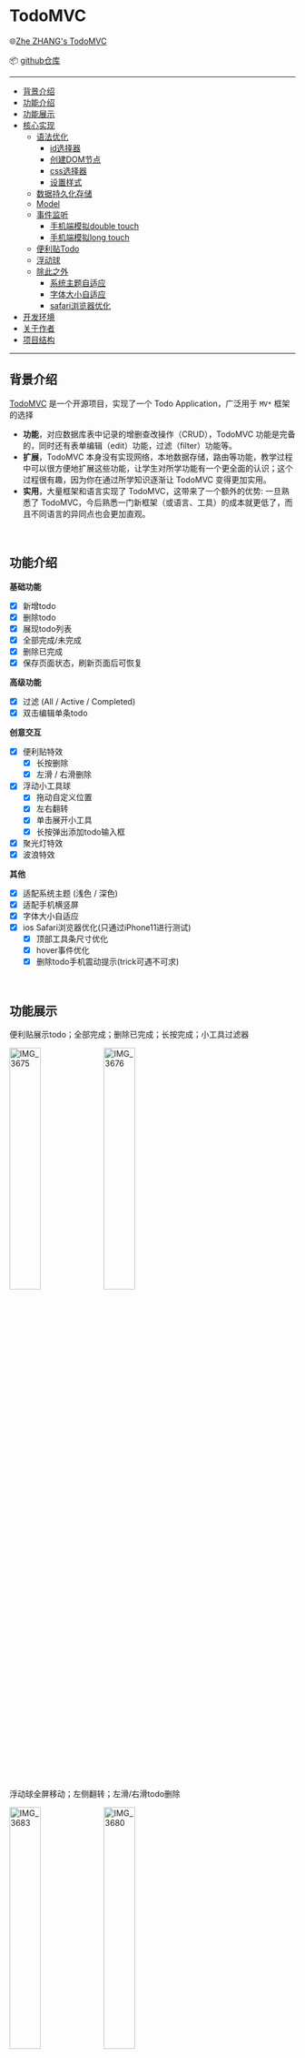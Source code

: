 # TodoMVC

🌐[Zhe ZHANG's TodoMVC](http://server.doublez.site:5000/TodoMVC)

📦 [github仓库](https://github.com/doubleZ0108/TodoMVC)

------

* [背景介绍](#背景介绍)
* [功能介绍](#功能介绍)
* [功能展示](#功能展示)
* [核心实现](#核心实现)
   * [语法优化](#语法优化)
      * [id选择器](#id选择器)
      * [创建DOM节点](#创建dom节点)
      * [css选择器](#css选择器)
      * [设置样式](#设置样式)
   * [数据持久化存储](#数据持久化存储)
   * [Model](#model)
   * [事件监听](#事件监听)
      * [手机端模拟double touch](#手机端模拟double-touch)
      * [手机端模拟long touch](#手机端模拟long-touch)
   * [便利贴Todo](#便利贴todo)
   * [浮动球](#浮动球)
   * [除此之外](#除此之外)
      * [系统主题自适应](#系统主题自适应)
      * [字体大小自适应](#字体大小自适应)
      * [safari浏览器优化](#safari浏览器优化)
* [开发环境](#开发环境)
* [关于作者](#关于作者)
* [项目结构](#项目结构)

------

## 背景介绍

[TodoMVC](http://todomvc.com/) 是一个开源项目，实现了一个 Todo Application，广泛用于 `MV*` 框架的选择

- **功能**，对应数据库表中记录的增删查改操作（CRUD），TodoMVC 功能是完备的，同时还有表单编辑（edit）功能，过滤（filter）功能等。
- **扩展**，TodoMVC 本身没有实现网络，本地数据存储，路由等功能，教学过程中可以很方便地扩展这些功能，让学生对所学功能有一个更全面的认识；这个过程很有趣，因为你在通过所学知识逐渐让 TodoMVC 变得更加实用。
- **实用**，大量框架和语言实现了 TodoMVC，这带来了一个额外的优势: 一旦熟悉了 TodoMVC，今后熟悉一门新框架（或语言、工具）的成本就更低了，而且不同语言的异同点也会更加直观。

<br/>

## 功能介绍

**基础功能**

- [x] 新增todo
- [x] 删除todo
- [x] 展现todo列表
- [x] 全部完成/未完成
- [x] 删除已完成
- [x] 保存页面状态，刷新页面后可恢复

**高级功能**

- [x] 过滤 (All / Active / Completed)
- [x] 双击编辑单条todo

**创意交互**

- [x] 便利贴特效
  - [x] 长按删除
  - [x] 左滑 / 右滑删除
- [x] 浮动小工具球
  - [x] 拖动自定义位置
  - [x] 左右翻转
  - [x] 单击展开小工具
  - [x] 长按弹出添加todo输入框
- [x] 聚光灯特效
- [x] 波浪特效

**其他**

- [x] 适配系统主题 (浅色 / 深色)
- [x] 适配手机横竖屏
- [x] 字体大小自适应
- [x] ios Safari浏览器优化(只通过iPhone11进行测试)
  - [x] 顶部工具条尺寸优化
  - [x] hover事件优化
  - [x] 删除todo手机震动提示(trick可遇不可求)

<br/>

## 功能展示

便利贴展示todo；全部完成；删除已完成；长按完成；小工具过滤器

<img src="https://upload-images.jianshu.io/upload_images/12014150-9e3833384f3ecda5.PNG?imageMogr2/auto-orient/strip%7CimageView2/2/w/1240" alt="IMG_3675" width="33%;" /><img src="https://upload-images.jianshu.io/upload_images/12014150-c9b2ae75a3961e9b.PNG?imageMogr2/auto-orient/strip%7CimageView2/2/w/1240" alt="IMG_3676" width="33%;" />

浮动球全屏移动；左侧翻转；左滑/右滑todo删除

<img src="https://upload-images.jianshu.io/upload_images/12014150-89da8e4fe3929d2f.PNG?imageMogr2/auto-orient/strip%7CimageView2/2/w/1240" alt="IMG_3683" width="33%;" /><img src="https://upload-images.jianshu.io/upload_images/12014150-32fe829625e51ba4.PNG?imageMogr2/auto-orient/strip%7CimageView2/2/w/1240" alt="IMG_3680" width="33%;" />

双击todo进行编辑

<img src="https://upload-images.jianshu.io/upload_images/12014150-6dcf34b47e543a6b.PNG?imageMogr2/auto-orient/strip%7CimageView2/2/w/1240" alt="IMG_3682" width="33%;" /><img src="https://upload-images.jianshu.io/upload_images/12014150-35e01f9866d65d93.PNG?imageMogr2/auto-orient/strip%7CimageView2/2/w/1240" alt="IMG_3681" width="33%;" />

长按添加一条todo

<img src="https://upload-images.jianshu.io/upload_images/12014150-3671f4f07fa3a44c.PNG?imageMogr2/auto-orient/strip%7CimageView2/2/w/1240" alt="IMG_3679" width="33%;" /><img src="https://upload-images.jianshu.io/upload_images/12014150-7b34ae2486ba922f.PNG?imageMogr2/auto-orient/strip%7CimageView2/2/w/1240" alt="IMG_3677" width="33%;" />

横屏适配

<img src="https://upload-images.jianshu.io/upload_images/12014150-0f7ad09027bec78d.png?imageMogr2/auto-orient/strip%7CimageView2/2/w/1240" alt="image-20200626222240953" width="50%;" width="80%;" />

<br/>



<details>
	<summary>核心实现代码</summary>

## 核心实现

### 语法优化

#### id选择器

```js
/**
 * 通过id快速访问节点
 * @param {element id} id 
 */
function $(id){
    return document.getElementById(id);
}
```

#### 创建DOM节点

```js
/**
 * 通过类型快速创建节点
 * @param {节点类型} type 
 */
function $c(type){
    return document.createElement(type);
}
```

#### css选择器

```js
/**
 * 通过css选择器快速访问一组对象
 *    注意返回值为NodeList
 * @param {css选择器} css_selector 
 */
function $all(css_selector){
    return document.querySelectorAll(css_selector);
}
```

#### 设置样式

```js
/**
 * 快速设置节点样式
 * @param {节点对象} obj 
 * @param {一组css对象} css 
 */
function setStyle(obj, css){
    for(let atr in css){
        obj.style[atr] = css[atr];
    }
}
```

<br/>

### 数据持久化存储

```js
(function(){
    if(!window.localStorage){
        alert("您的浏览器不支持Local Storage");
        return false;
    } else {
        let key = "todos";
        Object.assign(model, {
            /**
             * 读取LocalStorage进行初始化
             **/
            init: function(callback){
                let data = window.localStorage.getItem(key);
                if(data){ 
                    model.data = JSON.parse(data);
                }
                if(callback) { callback(); }
            },
            /**
             * 写入LocalStorage进行持久化
             **/
            flush: function(callback){
                window.localStorage.setItem(key, JSON.stringify(model.data));
                if(callback) { callback(); }
            }
        });
    }
})();
```

### Model

```js
/**
 * Model层
 **/
window.model = {
    data: {
        todos: [
            /**
             * 【存储实例】
             * content: "this is a todo example"
             * time: 
             * completed: false
             */
        ],
        filter: "All",
    }
}
```

### 事件监听

#### 手机端模拟double touch

```js
var click_counter = 0;
elem.addEventListener("touchstart", function () {
    touchStartTimer = new Date();
    click_counter++;
    setTimeout(function () {
        click_counter = 0;
    }, dbltouch_interval);
    if (click_counter > 1) {
        console.log("simulate double touch on mobile...");

        click_counter = 0;
    }
});
```

#### 手机端模拟long touch

```js
let touchStartTimer, touchEndTimer;
btnGroupTouchHandler = {
    start: function(event){
        touchStartTimer = new Date();
    },
    end: function(event){
        touchEndTimer = new Date();
        let deltaTime = touchEndTimer.getTime() - touchStartTimer.getTime();

        /* 长按判定 */
        if(deltaTime > longtouch_interval){
           
        }
    }
}
```

<br/>

### 便利贴Todo

样式结构

```html
<div class="todo-group" id="todo-1">
    <div class="todo-shadow"></div>
    <div class="todo-paper" style="transform: rotate(1.3deg);">
        <div class="todo-paper-bg" id="todo-bgcolor-1">
        </div>
    </div>
    <div class="cover-content-container">
        <div class="cover-content">
            <p id="todo-text-0" class="todo-text" style="transform: rotate(1.3deg);">这里是一条测试todo</p>
            <input class="editing" type="text" autofocus style="transform: rotate(1.3deg);" />
        </div>
    </div>
</div>
```



touchstart

```js
let oldTouch, touchObj;
let isDelete = false;
elem.addEventListener('touchstart', function (event) {
    oldTouch = event.touches[0];
    touchObj = event.currentTarget;
    isDelete = false;
}, false);
```

touchmove

```js
elem.addEventListener('touchmove', function (event) {
    let freshTouch = event.touches[0];
    let verticalOffset = freshTouch.clientY - oldTouch.clientY;

    if (Math.abs(verticalOffset) < tolerateVerticalOffset) {    // 上下滑动容忍之内视作成功
        var horizontalOffset = freshTouch.clientX - oldTouch.clientX;
        touchObj.style.transition = ".2s linear";

        if (Math.abs(horizontalOffset) < deviceWidth / 3) {     //移动距离过短 不判定为删除
            touchObj.style.left = horizontalOffset + 'px';
        } else {
            if (horizontalOffset < 0) {     // 左滑
                touchObj.style.left = -deviceWidth * 2 + 'px';
            } else {                        // 右滑
                touchObj.style.left = deviceWidth * 2 + 'px';
            }
            isDelete = true;
        }
    }
}, false);
```

touchend

```js
elem.addEventListener('touchend', function (event) {
    /* 在DOM中和Model中删除该todo */
    if (isDelete && elem != null) {
        elem.parentNode.removeChild(elem);
        model.data.todos.splice(index, 1);

        model.flush();
        update();
    } else {
        touchObj.style.left = 0;
    }
}, false);
```



<br/>

### 浮动球

跟随手指移动

```js
let oldTouch;
btnGroupTouchHandler = {
    start: function(event){
        oldTouch = event.touches[0];
    },
    move: function(event){
        let freshTouch = event.touches[0];
    
        let deltaRight = oldTouch.clientX - freshTouch.clientX;
        let deltaBottom = oldTouch.clientY - freshTouch.clientY;
        let right = parseFloat(btnGroup.style.right || 0) + deltaRight;
        let bottom = parseFloat(btnGroup.style.bottom || 0) + deltaBottom;
    
        /* 跟随手指移动浮动球 */
        if(right < deviceWidth - 60 && right > 0        // 边界检测
            && bottom < deviceHeight - 300 && bottom > 0){
            setStyle(btnGroup, {
                right: right + "px",
                bottom: bottom + "px"
            });
        }
        
        oldTouch = freshTouch;
    }
}
```

适配屏幕左/右侧

```js
 /* 浮动球移动到左边进行反转 */
 if(right > (deviceWidth - 60) / 2){
    setStyle(btnGroup, {
        transform: "translateY(-30px) rotateY(180deg)"      // 先将整体翻转180
    });
    Array.from($all('.ButtonGroup a i')).forEach(function(elem){
        elem.style.transform = "rotateY(180deg)";           // 再将每个元素翻转180
    });
} else {
    btnGroup.style.transform = "translateY(-30px)";
    Array.from($all('.ButtonGroup a i')).forEach(function(elem){
        elem.style.transform = "none";
    });
}
```





<br/>

### 除此之外

#### 系统主题自适应

通过native CSS实现

```css
@media (prefers-color-scheme: dark) {
    .HeaderSubGroup span {
        color: rgba(255, 255, 255, 0.6);
    }
}

@media (prefers-color-scheme: light) {
    .HeaderSubGroup span {
        color: rgba(0, 0, 0, 0.6);
    }
}
```



#### 字体大小自适应

初始时使用vh和vw进行字体大小设定，“viewpoint” = window size

- 15vw = 15% 设置width（可以理解为宽度单位）
- 15vh = 15% 设置height（可以理解高度单位）

但由于兼容性不好，该用rem进行字体自适应，设定`html`根节点`25px`，其余字体大小通过`1.2rem`进行调整，只需要再通过`@media`进行根节点调整即可



#### safari浏览器优化

1. safari浏览器顶部的工具条会影响屏幕的`screen.height`，在css中设定`100vh`也部位定值，会导致抖动现象，非常影响用户体验。因此该用js绑定`innerHeight`和`innerWidth`

   ```js
   var deviceHeight = window.innerHeight;      // 屏幕高度
   var deviceWidth = window.innerWidth;        // 屏幕宽度
   
   /* 固定屏幕尺寸（手机safari infobar尺寸不固定） */
   $('bg').style.height = deviceHeight + "px";
   ```

2. safari浏览器不响应`:hover`伪类，因此通过`touchstart`和`touchend`进行替代

3. safari浏览器不支持`rotateY`，拥有该属性的dom节点会直接不显示。解决方法是在父节点上增加`perspective`属性，并确定位置

   ```css
   .float-btns {
       transform: perspective(400);
       position: fixed;
       bottom: 0;
       right: 0;
   }
   ```

   

</details>


<br/>

## 开发环境

- **操作系统**
  - **开发环境**：macOS Catalina 10.15.4
  - **部署环境**：Ubuntu 16.04.6 LTS
- **测试环境**: 
  - Safari on iPhone11
  - Chrome Device Simulator
- **IDE**：Visual Studio Code 1.45.1
- **开发语言**
  - HTML5
  - CSS3
  - JavaScript

<br/>

## 关于作者

| Item            | VALUE                                               |
| --------------- | --------------------------------------------------- |
| **Name**        | 张喆                                                |
| **ID**          | 1754060                                             |
| **Adviser**     | 徐凯老师(阿里巴巴) 梁爽老师                         |
| **Course Name** | Web系统与技术                                       |
| **Course Time** | 星期五 2-4 [1-8]<br/>星期六 3-6 [11-17]             |
| **Email**       | [dbzdbz@tongji.edu.cn](mailto:dbzdbz.tongji.edu.cn) |

<br/>

## 项目结构

```
.
├── README.md
├── TodoMVC.html
└── static
    ├── css
    │   ├── TodoMVC.css
    │   ├── button.css
    │   ├── footer.css
    │   ├── header.css
    │   ├── popup.css
    │   └── todo.css
    ├── img
    │   ├── dark-bg.jpg
    │   └── light-bg.jpg
    └── js
        ├── TodoMVC.js
        ├── button.js
        ├── model.js
        ├── popup.js
        ├── storage.js
        ├── todo.js
        └── util.js

4 directories, 17 files
```

